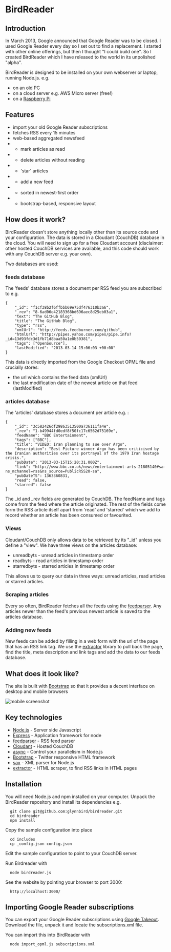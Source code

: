 # BirdReader

## Introduction

In March 2013, Google announced that Google Reader was to be closed. I used Google Reader every day so I set out to find a replacement.
I started with other online offerings, but then I thought "I could build one". So I created BirdReader which I have released to the world
in its unpolished "alpha".

BirdReader is designed to be installed on your own webserver or laptop, running Node.js. e.g.

* on an old PC
* on a cloud server e.g. AWS Micro server (free!)
* on a [Raspberry Pi](http://www.raspberrypi.org/)

## Features

* import your old Google Reader subscriptions 
* fetches RSS every 15 minutes
* web-based aggregated newsfeed
* - mark articles as read
* - delete articles without reading
* - 'star' articles
* - add a new feed
* - sorted in newest-first order
* - bootstrap-based, responsive layout

## How does it work?

BirdReader doesn't store anything locally other than its source code and your configuration. The data is stored in a Cloudant (CouchDB) database in the cloud.
You will need to sign up for a free Cloudant account (disclaimer: other hosted CouchDB services are available, and this code should work with any
CouchDB server e.g. your own).

Two databases are used:

### feeds database

The 'feeds' database stores a document per RSS feed you are subscribed to e.g.

```
{
    "_id": "f1cf38b2f6ffbbb69e75df476310b3a6",
    "_rev": "8-6ad06e42183368bd696aec8d25eb03a1",
    "text": "The GitHub Blog",
    "title": "The GitHub Blog",
    "type": "rss",
    "xmlUrl": "http://feeds.feedburner.com/github",
    "htmlUrl": "http://pipes.yahoo.com/pipes/pipe.info?_id=13d93fdc3d1fb71d8baa50a1e8b50381",
    "tags": ["OpenSource"],
    "lastModified": "2013-03-14 15:06:03 +00:00"
}
```

This data is directly imported from the Google Checkout OPML file and crucially stores:

* the url which contains the feed data (xmlUrl)
* the last modification date of the newest article on that feed (lastModified)

### articles database

The 'articles' database stores a document per article e.g. :

```
{
    "_id": "3c582426df29863513500a736111fa4e",
    "_rev": "1-b49944fd0edf8f50fc17c6562d75169e",
    "feedName": "BBC Entertainment",
    "tags": ["BBC"],
    "title": "VIDEO: Iran planning to sue over Argo",
    "description": "Best Picture winner Argo has been criticised by the Iranian authorities over its portrayal of the 1979 Iran hostage crisis.",
    "pubDate": "2013-03-15T15:20:31.000Z",
    "link": "http://www.bbc.co.uk/news/entertainment-arts-21805140#sa-ns_mchannel=rss&ns_source=PublicRSS20-sa",
    "pubDateTS": 1363360831,
    "read": false,
    "starred": false
}
```

The _id and _rev fields are generated by CouchDB. The feedName and tags come from the feed where the article originated. 
The rest of the fields come form the RSS article itself apart from 'read' and 'starred' which we add to record whether an 
article has been consumed or favourited.

### Views

Cloudant/CouchDB only allows data to be retrieved by its "_id" unless you define a "view". We have three views on the articles database:

* unreadbyts - unread articles in timestamp order
* readbyts - read articles in timestamp order
* starredbyts - starred articles in timestamp order

This allows us to query our data in three ways: unread articles, read articles or starred articles.

### Scraping articles

Every so often, BirdReader fetches all the feeds using the [feedparser](https://npmjs.org/package/feedparser). Any articles newer than
the feed's previous newest article is saved to the articles database.

### Adding new feeds

New feeds can be added by filling in a web form with the url of the page that has an RSS link tag. We use the [extractor](https://npmjs.org/package/extractor)
library to pull back the page, find the title, meta description and link tags and add the data to our feeds database.

## What does it look like?

The site is built with [Bootstrap](http://twitter.github.com/bootstrap/) so that it provides a decent interface on desktop and mobile browsers

![mobile screenshot](https://github.com/glynnbird/birdreader/raw/master/public/images/mobile.png "Mobile screenshot")

## Key technologies

* [Node.js](http://nodejs.org/) - Server side Javascript
* [Express](http://expressjs.com/) - Application framework for node
* [feedparser](https://npmjs.org/package/feedparser) - RSS feed parser 
* [Cloudant](https://cloudant.com/) - Hosted CouchDB
* [async](https://npmjs.org/package/async) - Control your parallelism in Node.js
* [Bootstrap](http://twitter.github.com/bootstrap/) - Twitter responsive HTML framework
* [sax](https://npmjs.org/package/sax) - XML parser for Node.js
* [extractor](https://npmjs.org/package/extractor) - HTML scraper, to find RSS links in HTML pages

## Installation

You will need Node.js and npm installed on your computer. Unpack the BirdReader repository and install its dependencies e.g.

```
  git clone git@github.com:glynnbird/birdreader.git
  cd birdreader
  npm install
```

Copy the sample configuration into place
```
  cd includes
  cp _config.json config.json
```

Edit the sample configuration to point to your CouchDB server.

Run Birdreader with

```
  node birdreader.js
```

See the website by pointing your browser to port 3000:
```
  http://localhost:3000/
```

## Importing Google Reader subscriptions

You can export your Google Reader subscriptions using [Google Takeout](https://www.google.com/takeout/). Download the file, unpack it 
and locate the subscriptions.xml file.

You can import this into BirdReader with

```
  node import_opml.js subscriptions.xml
```







